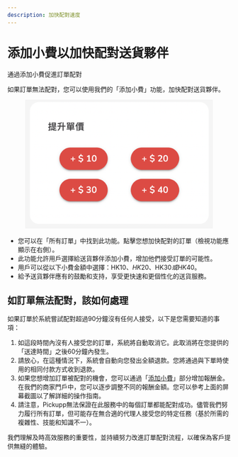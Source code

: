 ```yaml
---
description: 加快配對速度
---
```


# 添加小費以加快配對送貨夥伴

通過添加小費促進訂單配對

如果訂單無法配對，您可以使用我們的「添加小費」功能，加快配對送貨夥伴。

<figure><img src="../.gitbook/assets/image.png" alt=""><figcaption></figcaption></figure>

* 您可以在「所有訂單」中找到此功能。點擊您想加快配對的訂單（檢視功能應顯示在右側）。&#x20;
* 此功能允許用戶選擇給送貨夥伴添加小費，增加他們接受訂單的可能性。&#x20;
* 用戶可以從以下小費金額中選擇：HK$10、HK$20、HK$30或HK$40。
* 給予送貨夥伴應有的鼓勵和支持，享受更快速和更個性化的送貨服務。

## 如訂單無法配對，該如何處理

如果訂單於系統嘗試配對超過90分鐘沒有任何人接受，以下是您需要知道的事項：&#x20;

1. 如這段時間內沒有人接受您的訂單，系統將自動取消它。此取消將在您提供的「送達時間」之後60分鐘內發生。&#x20;
2. 請放心，在這種情況下，系統會自動向您發出全額退款。您將通過與下單時使用的相同付款方式收到退款。&#x20;
3. 如果您想增加訂單被配對的機會，您可以通過「[添加小費](tian-jia-xiao-fei-yi-jia-kuai-pei-dui-song-huo-huo-ban.md)」部分增加報酬金。在我們的商家門戶中，您可以逐步調整不同的報酬金額。您可以參考上面的屏幕截圖以了解詳細的操作指南。&#x20;
4. 請注意，Pickupp無法保證在此服務中的每個訂單都能配對成功。儘管我們努力履行所有訂單，但可能存在無合適的代理人接受您的特定任務（基於所需的複雜性、技能和知識不一）。&#x20;

我們理解及時高效服務的重要性，並持續努力改進訂單配對流程，以確保為客戶提供無縫的體驗。
